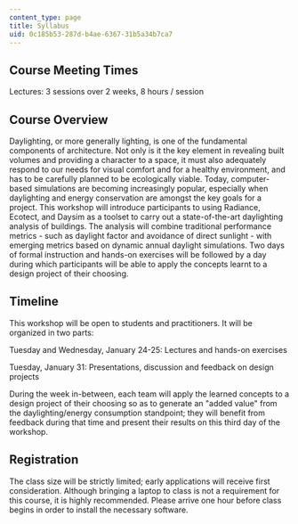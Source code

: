 ```yaml
---
content_type: page
title: Syllabus
uid: 0c185b53-287d-b4ae-6367-31b5a34b7ca7
---
```


Course Meeting Times
--------------------

Lectures: 3 sessions over 2 weeks, 8 hours / session

Course Overview
---------------

Daylighting, or more generally lighting, is one of the fundamental components of architecture. Not only is it the key element in revealing built volumes and providing a character to a space, it must also adequately respond to our needs for visual comfort and for a healthy environment, and has to be carefully planned to be ecologically viable. Today, computer-based simulations are becoming increasingly popular, especially when daylighting and energy conservation are amongst the key goals for a project. This workshop will introduce participants to using Radiance, Ecotect, and Daysim as a toolset to carry out a state-of-the-art daylighting analysis of buildings. The analysis will combine traditional performance metrics - such as daylight factor and avoidance of direct sunlight - with emerging metrics based on dynamic annual daylight simulations. Two days of formal instruction and hands-on exercises will be followed by a day during which participants will be able to apply the concepts learnt to a design project of their choosing.

Timeline
--------

This workshop will be open to students and practitioners. It will be organized in two parts:

Tuesday and Wednesday, January 24-25: Lectures and hands-on exercises

Tuesday, January 31: Presentations, discussion and feedback on design projects

During the week in-between, each team will apply the learned concepts to a design project of their choosing so as to generate an "added value" from the daylighting/energy consumption standpoint; they will benefit from feedback during that time and present their results on this third day of the workshop.

Registration
------------

The class size will be strictly limited; early applications will receive first consideration. Although bringing a laptop to class is not a requirement for this course, it is highly recommended. Please arrive one hour before class begins in order to install the necessary software.